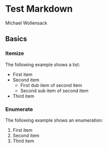 # Test Markdown

Michael Wollensack

## Basics

### Itemize

The following example shows a list:

- First item
- Second item
  - First dub item of second item
  - Second sub item of second item
- Third item

### Enumerate

The following example shows an enumeration:

1. First item
2. Second item
3. Third item
